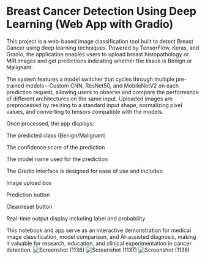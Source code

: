 # Breast Cancer Detection Using Deep Learning (Web App with Gradio)
This project is a web-based image classification tool built to detect Breast Cancer using deep learning techniques. Powered by TensorFlow, Keras, and Gradio, the application enables users to upload breast histopathology or MRI images and get predictions indicating whether the tissue is Benign or Malignant.

The system features a model switcher that cycles through multiple pre-trained models—Custom CNN, ResNet50, and MobileNetV2 on each prediction request, allowing users to observe and compare the performance of different architectures on the same input. Uploaded images are preprocessed by resizing to a standard input shape, normalizing pixel values, and converting to tensors compatible with the models.

Once processed, the app displays:

  The predicted class (Benign/Malignant)

  The confidence score of the prediction

  The model name used for the prediction

The Gradio interface is designed for ease of use and includes:

   Image upload box

   Prediction button

   Clear/reset button

   Real-time output display including label and probability

This notebook and app serve as an interactive demonstration for medical image classification, model comparison, and AI-assisted diagnosis, making it valuable for research, education, and clinical experimentation in cancer detection.
![Screenshot (1136)](https://github.com/user-attachments/assets/656312ab-e6da-417e-aa4a-53a2b1fd8924)
![Screenshot (1137)](https://github.com/user-attachments/assets/944c4ea5-0f35-428b-9f8a-400c8cfcd898)
![Screenshot (1138)](https://github.com/user-attachments/assets/578be1a2-d1b8-4190-a5d8-7e990fa9e82f)


